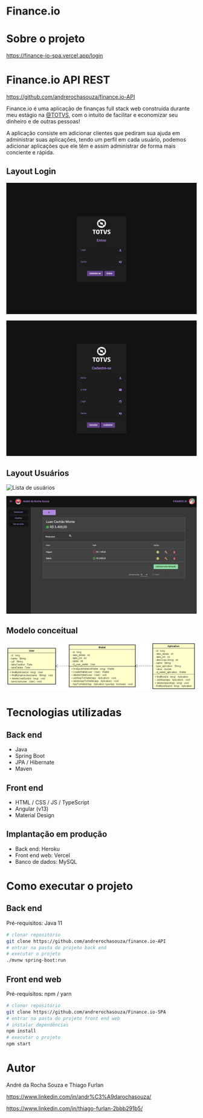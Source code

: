 # Finance.io

# Sobre o projeto

https://finance-io-spa.vercel.app/login

# Finance.io API REST

https://github.com/andrerochasouza/finance.io-API

Finance.io é uma aplicação de finanças full stack web construída durante meu estágio na [@TOTVS](https://github.com/totvs), com o intuito de facilitar e economizar seu dinheiro e de outras pessoas!

A aplicação consiste em adicionar clientes que pediram sua ajuda em administrar suas aplicações, tendo um perfil em cada usuário, podemos adicionar aplicações que ele têm e assim administrar de forma mais conciente e rápida.

## Layout Login
![Login](https://github.com/andrerochasouza/Finance.io-SPA/blob/main/src/assets/img/login.png)

![Cadastro](https://github.com/andrerochasouza/Finance.io-SPA/blob/main/src/assets/img/cadastro.png)

## Layout Usuários

![Lista de usuários](https://github.com/andrerochasouza/Finance.io-SPA/blob/main/src/assets/img/usu%C3%A1rios.png)

![Lista de aplicações](https://github.com/andrerochasouza/Finance.io-SPA/blob/main/src/assets/img/aplica%C3%A7%C3%B5es.png)

## Modelo conceitual
![Diagrama de Classe](https://github.com/andrerochasouza/Finance.io-SPA/blob/main/src/assets/img/diagrama%20de%20classe.png)

# Tecnologias utilizadas
## Back end
- Java
- Spring Boot
- JPA / Hibernate
- Maven
## Front end
- HTML / CSS / JS / TypeScript
- Angular (v13)
- Material Design
## Implantação em produção
- Back end: Heroku
- Front end web: Vercel
- Banco de dados: MySQL

# Como executar o projeto

## Back end
Pré-requisitos: Java 11

```bash
# clonar repositório
git clone https://github.com/andrerochasouza/finance.io-API
# entrar na pasta do projeto back end
# executar o projeto
./mvnw spring-boot:run
```

## Front end web
Pré-requisitos: npm / yarn

```bash
# clonar repositório
git clone https://github.com/andrerochasouza/Finance.io-SPA
# entrar na pasta do projeto front end web
# instalar dependências
npm install
# executar o projeto
npm start
```

# Autor

André da Rocha Souza e Thiago Furlan

https://www.linkedin.com/in/andr%C3%A9darochasouza/

https://www.linkedin.com/in/thiago-furlan-2bbb291b5/
